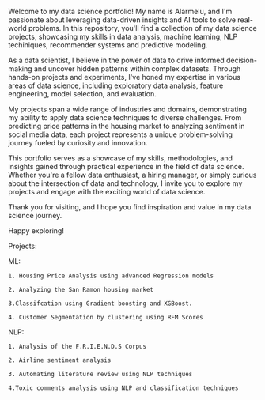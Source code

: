 Welcome to my data science portfolio! My name is Alarmelu, and I'm passionate about leveraging data-driven insights and AI tools to solve real-world problems. 
In this repository, you'll find a collection of my data science projects, showcasing my skills in data analysis, machine learning, NLP techiniques, recommender systems and predictive modeling.

As a data scientist, I believe in the power of data to drive informed decision-making and uncover hidden patterns within complex datasets. Through hands-on projects and experiments, I've honed my expertise in various areas of data science, including exploratory data analysis, feature engineering, model selection, and evaluation.

My projects span a wide range of industries and domains, demonstrating my ability to apply data science techniques to diverse challenges. From predicting price patterns in the housing market to  analyzing sentiment in social media data, each project represents a unique problem-solving journey fueled by curiosity and innovation.

This portfolio serves as a showcase of my skills, methodologies, and insights gained through practical experience in the field of data science. Whether you're a fellow data enthusiast, a hiring manager, or simply curious about the intersection of data and technology, I invite you to explore my projects and engage with the exciting world of data science.

Thank you for visiting, and I hope you find inspiration and value in my data science journey.

Happy exploring!

Projects:

  ML:
  
    1. Housing Price Analysis using advanced Regression models
    
    2. Analyzing the San Ramon housing market

    3.Classifcation using Gradient boosting and XGBoost.

    4. Customer Segmentation by clustering using RFM Scores
 NLP:
 
    1. Analysis of the F.R.I.E.N.D.S Corpus
    
    2. Airline sentiment analysis
    
    3. Automating literature review using NLP techniques

    4.Toxic comments analysis using NLP and classification techniques

